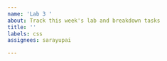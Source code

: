 ```yaml
---
name: 'Lab 3 '
about: Track this week's lab and breakdown tasks
title: ''
labels: css
assignees: sarayupai

---
```



